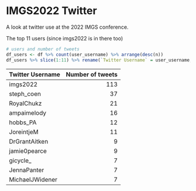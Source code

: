 IMGS2022 Twitter
================

A look at twitter use at the 2022 IMGS conference.

The top 11 users (since imgs2022 is in there too)

``` r
# users and number of tweets
df_users <- df %>% count(user_username) %>% arrange(desc(n))
df_users %>% slice(1:11) %>% rename(`Twitter Username` = user_username, `Number of tweets` = n) %>% knitr::kable()
```

| Twitter Username | Number of tweets |
|:-----------------|-----------------:|
| imgs2022         |              113 |
| steph_coen       |               37 |
| RoyalChukz       |               21 |
| ampaimelody      |               16 |
| hobbs_PA         |               12 |
| JoreintjeM       |               11 |
| DrGrantAitken    |                9 |
| jamie0pearce     |                9 |
| gicycle\_        |                7 |
| JennaPanter      |                7 |
| MichaelJWidener  |                7 |
